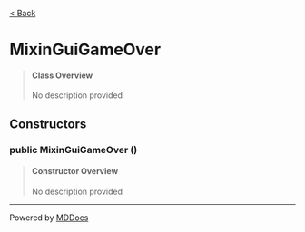 [< Back](../README.md)
# MixinGuiGameOver #
>#### Class Overview ####
>No description provided
## Constructors ##
### public MixinGuiGameOver () ###
>#### Constructor Overview ####
>No description provided
>

---
Powered by [MDDocs](https://github.com/VRCube/MDDocs)